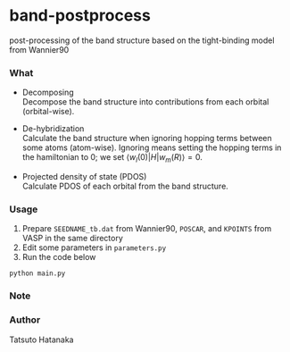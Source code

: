 # band-postprocess
post-processing of the band structure based on the tight-binding model from Wannier90


### What
- Decomposing <br>
Decompose the band structure into contributions from each orbital (orbital-wise).

- De-hybridization <br>
Calculate the band structure when ignoring hopping terms between some atoms (atom-wise). Ignoring means setting the hopping terms in the hamiltonian to 0; we set $\langle w_{l}(0)|H|w_{m}(R)\rangle=0$.

- Projected density of state (PDOS) <br>
Calculate PDOS of each orbital from the band structure.


### Usage
1.  Prepare `SEEDNAME_tb.dat` from Wannier90, `POSCAR`, and `KPOINTS` from VASP in the same directory
2.  Edit some parameters in `parameters.py`
3.  Run the code below
```
python main.py
```

### Note


### Author
Tatsuto Hatanaka
